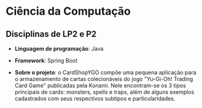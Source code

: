 # Ciência da Computação

## Disciplinas de LP2 e P2

- **Linguagem de programação**: Java

- **Framework**: Spring Boot

- **Sobre o projeto**: o CardShopYGO compõe uma pequena aplicação para o armazenamento de cartas colecionáveis do jogo "Yu-Gi-Oh! Trading Card Game" publicadas pela Konami. Nele encontram-se os 3 tipos principais de cards: monsters, spells e traps, além de alguns exemplos cadastrados com seus respectivos subtipos e particularidades.
